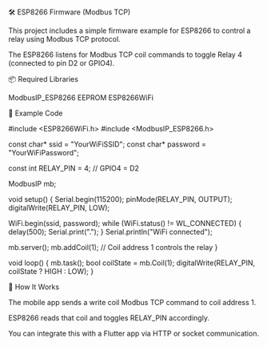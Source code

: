 🛠 ESP8266 Firmware (Modbus TCP)

This project includes a simple firmware example for ESP8266 to control a relay using Modbus TCP protocol.

The ESP8266 listens for Modbus TCP coil commands to toggle Relay 4 (connected to pin D2 or GPIO4).

📦 Required Libraries

ModbusIP_ESP8266
EEPROM
ESP8266WiFi

🔌 Example Code


#include <ESP8266WiFi.h>
#include <ModbusIP_ESP8266.h>

const char* ssid = "YourWiFiSSID";
const char* password = "YourWiFiPassword";

const int RELAY_PIN = 4; // GPIO4 = D2

ModbusIP mb;

void setup() {
  Serial.begin(115200);
  pinMode(RELAY_PIN, OUTPUT);
  digitalWrite(RELAY_PIN, LOW);

  WiFi.begin(ssid, password);
  while (WiFi.status() != WL_CONNECTED) {
    delay(500);
    Serial.print(".");
  }
  Serial.println("WiFi connected");

  mb.server();
  mb.addCoil(1); // Coil address 1 controls the relay
}

void loop() {
  mb.task();
  bool coilState = mb.Coil(1);
  digitalWrite(RELAY_PIN, coilState ? HIGH : LOW);
}


📡 How It Works

The mobile app sends a write coil Modbus TCP command to coil address 1.

ESP8266 reads that coil and toggles RELAY_PIN accordingly.

You can integrate this with a Flutter app via HTTP or socket communication.
